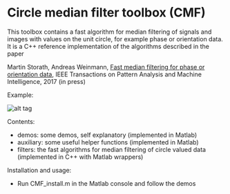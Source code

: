 # Circle median filter toolbox (CMF)
 
This toolbox contains a fast algorithm for median filtering of signals and images with values 
    on the unit circle, for example phase or orientation data.
It is a C++ reference implementation of the algorithms described in the paper

Martin Storath, Andreas Weinmann,
[Fast median filtering for phase or orientation data](https://hci.iwr.uni-heidelberg.de/sites/default/files/profiles/mstorath/files/storath2017fast.pdf), 
IEEE Transactions on Pattern Analysis and Machine Intelligence, 2017 (in press)

Example:

![alt tag](https://hci.iwr.uni-heidelberg.de/sites/default/files/publications/teaserimages/1908951751/mediancircularrevision_teaser_small.png)

Contents:
- demos:     some demos, self explanatory (implemented in Matlab)
- auxiliary: some useful helper functions (implemented in Matlab)
- filters:   the fast algorithms for median filtering of circle valued data 
(implemented in C++ with Matlab wrappers)

Installation and usage:

- Run CMF_install.m in the Matlab console and follow the demos 

